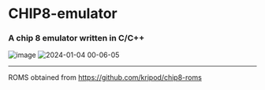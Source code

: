 # CHIP8-emulator
### A chip 8 emulator written in C/C++
![image](https://github.com/SatXCho/CHIP8-emulator/assets/92297743/a106c4ac-fc6b-400e-b3c3-9e4289329061)
![2024-01-04 00-06-05](https://github.com/SatXCho/CHIP8-emulator/assets/92297743/e3f367bc-561b-44bc-9c27-8740b524b692)

---------------------------------------------------------
ROMS obtained from https://github.com/kripod/chip8-roms
